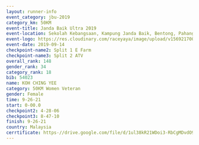 ```yaml
---
layout: runner-info 
event_category: jbu-2019 
category_km: 50KM 
event-title: Janda Baik Ultra 2019  
event-location: Sekolah Kebangsaan, Kampung Janda Baik, Bentong, Pahang, Malaysia 
event-logo: https://res.cloudinary.com/raceyaya/image/upload/v1569217009/logo/janda-baik_vch1pc.jpg 
event-date: 2019-09-14 
checkpoint-name2: Split 1 E Farm 
checkpoint-name3: Split 2 ATV 
overall_rank: 148
gender_rank: 34
category_rank: 18
bib: 54023
name: KOH CHING YEE
category: 50KM Women Veteran
gender: Female
time: 9-26-21
start: 0-00.0
checkpoint2: 4-28-06
checkpoint3: 8-47-10
finish: 9-26-21
country: Malaysia
cerrtificate: https-//drive.google.com/file/d/1ul38kR21WDoi3-RbCgMDvdO9Bb9ErVme/view?usp=sharing
---
```

